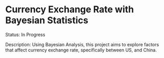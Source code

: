 # Currency Exchange Rate with Bayesian Statistics

Status: In Progress

Description: Using Bayesian Analysis, this project aims to explore factors that affect currency exchange rate, specifically between US, and China. 
